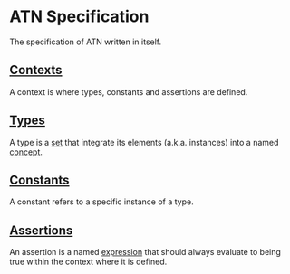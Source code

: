 # ATN Specification

The specification of ATN written in itself.

## [Contexts](./Contexts)

A context is where types, constants and assertions are defined.

## [Types](./Types)

A type is a [set](https://en.wikipedia.org/wiki/Set_(mathematics)) that integrate its elements (a.k.a. instances) into a named [concept](https://en.wikipedia.org/wiki/Concept).

## [Constants](./Constants)

A constant refers to a specific instance of a type.

## [Assertions](./Assertions)

An assertion is a named [expression](https://en.wikipedia.org/wiki/Expression_(mathematics)) that should always evaluate to being true within the context where it is defined.
